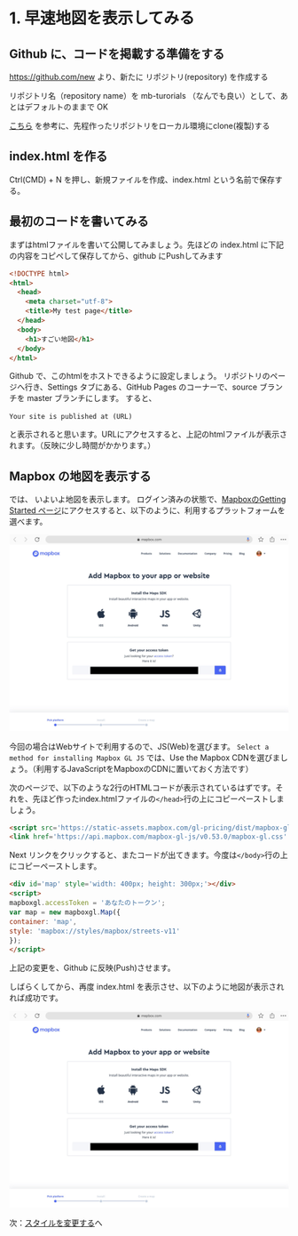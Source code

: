 # 1. 早速地図を表示してみる

## Github に、コードを掲載する準備をする

https://github.com/new より、新たに リポジトリ(repository) を作成する

リポジトリ名（repository name）を mb-turorials （なんでも良い）として、あとはデフォルトのままで OK

[こちら](https://qiita.com/elu_jaune/items/eb354558d0dc39add152) を参考に、先程作ったリポジトリをローカル環境にclone(複製)する

## index.html を作る

Ctrl(CMD) + N を押し、新規ファイルを作成、index.html という名前で保存する。

## 最初のコードを書いてみる

まずはhtmlファイルを書いて公開してみましょう。先ほどの index.html に下記の内容をコピペして保存してから、github にPushしてみます

```html
<!DOCTYPE html>
<html>
  <head>
    <meta charset="utf-8">
    <title>My test page</title>
  </head>
  <body>
    <h1>すごい地図</h1>
  </body>
</html>
```

Github で、このhtmlをホストできるように設定しましょう。
リポジトリのページへ行き、Settings タブにある、GitHub Pages のコーナーで、source ブランチを master ブランチにします。
すると、

`Your site is published at (URL)`
 
と表示されると思います。URLにアクセスすると、上記のhtmlファイルが表示されます。（反映に少し時間がかかります。）
 
## Mapbox の地図を表示する
 
では、 いよいよ地図を表示します。
ログイン済みの状態で、[MapboxのGetting Started ページ](https://www.mapbox.com/install/)にアクセスすると、以下のように、利用するプラットフォームを選べます。

![image](./images/select-platform.jpg)

今回の場合はWebサイトで利用するので、JS(Web)を選びます。
`Select a method for installing Mapbox GL JS` では、Use the Mapbox CDNを選びましょう。（利用するJavaScriptをMapboxのCDNに置いておく方法です）

次のページで、以下のような2行のHTMLコードが表示されているはずです。それを、先ほど作ったindex.htmlファイルの`</head>`行の上にコピーペーストしましょう。

```html
<script src='https://static-assets.mapbox.com/gl-pricing/dist/mapbox-gl.js'></script>
<link href='https://api.mapbox.com/mapbox-gl-js/v0.53.0/mapbox-gl.css' rel='stylesheet' />
```

Next リンクをクリックすると、またコードが出てきます。今度は`</body>`行の上にコピーペーストします。

```html
<div id='map' style='width: 400px; height: 300px;'></div>
<script>
mapboxgl.accessToken = 'あなたのトークン';
var map = new mapboxgl.Map({
container: 'map',
style: 'mapbox://styles/mapbox/streets-v11'
});
</script>
```

上記の変更を、Github に反映(Push)させます。

しばらくしてから、再度 index.html を表示させ、以下のように地図が表示されれば成功です。

![image](./images/map-1.jpg)

次：[スタイルを変更する](2_STYLES.md)へ